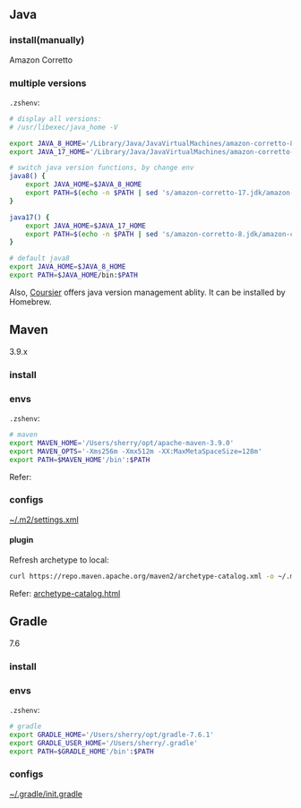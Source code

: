 ## Java

### install(manually)

Amazon Corretto

### multiple versions

`.zshenv`: 
```zsh
# display all versions:
# /usr/libexec/java_home -V

export JAVA_8_HOME='/Library/Java/JavaVirtualMachines/amazon-corretto-8.jdk/Contents/Home'
export JAVA_17_HOME='/Library/Java/JavaVirtualMachines/amazon-corretto-17.jdk/Contents/Home'

# switch java version functions, by change env
java8() {
    export JAVA_HOME=$JAVA_8_HOME
    export PATH=$(echo -n $PATH | sed 's/amazon-corretto-17.jdk/amazon-corretto-8.jdk/g')
}

java17() {
    export JAVA_HOME=$JAVA_17_HOME
    export PATH=$(echo -n $PATH | sed 's/amazon-corretto-8.jdk/amazon-corretto-17.jdk/g')
}

# default java8
export JAVA_HOME=$JAVA_8_HOME
export PATH=$JAVA_HOME/bin:$PATH
```

Also, [Coursier](https://get-coursier.io/) offers java version management ablity. It can be installed by Homebrew.

## Maven

3.9.x

### install

### envs
`.zshenv`: 
```zsh
# maven
export MAVEN_HOME='/Users/sherry/opt/apache-maven-3.9.0'
export MAVEN_OPTS='-Xms256m -Xmx512m -XX:MaxMetaSpaceSize=128m'
export PATH=$MAVEN_HOME'/bin':$PATH
```

Refer: [](https://maven.apache.org/configure.html)

### configs

[~/.m2/settings.xml](../assets/settings.xml)

#### plugin

Refresh archetype to local:

```zsh
curl https://repo.maven.apache.org/maven2/archetype-catalog.xml -o ~/.m2/archetype-catalog.xml
```

Refer: [archetype-catalog.html](https://maven.apache.org/archetype/maven-archetype-plugin/specification/archetype-catalog.html)

## Gradle

7.6

### install

### envs

`.zshenv`: 

```zsh
# gradle
export GRADLE_HOME='/Users/sherry/opt/gradle-7.6.1'
export GRADLE_USER_HOME='/Users/sherry/.gradle'
export PATH=$GRADLE_HOME'/bin':$PATH
```

### configs

[~/.gradle/init.gradle](../assets/init.gradle)
